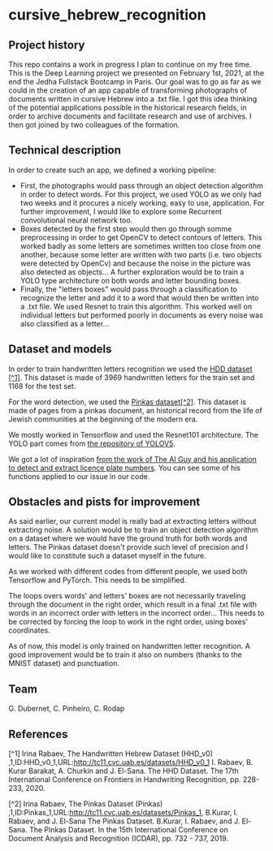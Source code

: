 # cursive_hebrew_recognition
## Project history
This repo contains a work in progress I plan to continue on my free time.
This is the Deep Learning project we presented on February 1st, 2021, at the end the Jedha Fullstack Bootcamp in Paris. Our goal was to go as far as we could in the creation of an app capable of transforming photographs of documents written in cursive Hebrew into a .txt file.
I got this idea thinking of the potential applications possible in the historical research fields, in order to archive documents and facilitate research and use of archives. I then got joined by two colleagues of the formation.

## Technical description
In order to create such an app, we defined a working pipeline:
- First, the photographs would pass through an object detection algorithm in order to detect words. For this project, we used YOLO as we only had two weeks and it procures a nicely working, easy to use, application. For further improvement, I would like to explore some Recurrent convolutional neural network too.
- Boxes detected by the first step would then go through somme preprocessing in order to get OpenCV to detect contours of letters. This worked badly as some letters are sometimes written too close from one another, because some letter are written with two parts (i.e. two objects were detected by OpenCv) and because the noise in the picture was also detected as objects... A further exploration would be to train a YOLO type architecture on both words and letter bounding boxes.
- Finally, the "letters boxes" would pass through a classification to recognize the letter and add it to a word that would then be written into a .txt file. We used Resnet to train this algorithm. This worked well on individual letters but performed poorly in documents as every noise was also classified as a letter...

## Dataset and models
In order to train handwritten letters recognition we used the [HDD dataset [^1]](http://tc11.cvc.uab.es/datasets/HHD_v0_1). This dataset is made of 3969 handwritten letters for the train set and 1168 for the test set.

For the word detection, we used the [Pinkas dataset[^2]](http://tc11.cvc.uab.es/datasets/Pinkas_1). This dataset is made of pages from a pinkas document, an historical record from the life of Jewish communities at the beginning of the modern era.

We mostly worked in Tensorflow and used the Resnet101 architecture. The YOLO part comes from [the repository of YOLOV5](https://github.com/ultralytics/yolov5).

We got a lot of inspiration [from the work of The AI Guy and his application to detect and extract licence plate numbers](https://github.com/theAIGuysCode/yolov4-custom-functions). You can see some of his functions applied to our issue in our code.

## Obstacles and pists for improvement
As said earlier, our current model is really bad at extracting letters without extracting noise. A solution would be to train an object detection algorithm on a dataset where we would have the ground truth for both words and letters. The Pinkas dataset doesn't provide such level of precision and I would like to constitute such a dataset myself in the future.

As we worked with different codes from different people, we used both Tensorflow and PyTorch. This needs to be simplified.

The loops overs words' and letters' boxes are not necessarily traveling through the document in the right order, which result in a final .txt file with words in an incorrect order with letters in the incorrect order... This needs to be corrected by forcing the loop to work in the right order, using boxes' coordinates.

As of now, this model is only trained on handwritten letter recognition. A good improvement would be to train it also on numbers (thanks to the MNIST dataset) and punctuation. 

## Team
G. Dubernet, C. Pinheiro, C. Rodap

## References
[^1] Irina Rabaev, The Handwritten Hebrew Dataset (HHD_v0) ,1,ID:HHD_v0_1,URL:http://tc11.cvc.uab.es/datasets/HHD_v0_1
I. Rabaev, B. Kurar Barakat, A. Churkin and J. El-Sana. The HHD Dataset. The 17th International Conference on Frontiers in Handwriting Recognition, pp. 228-233, 2020.

[^2] Irina Rabaev, The Pinkas Dataset (Pinkas) ,1,ID:Pinkas_1,URL:http://tc11.cvc.uab.es/datasets/Pinkas_1,
B.Kurar, I. Rabaev, and J. El-Sana The Pinkas Dataset. B.Kurar, I. Rabaev, and J. El-Sana. The Pinkas Dataset. In the 15th International Conference on Document Analysis and Recognition (ICDAR), pp. 732 - 737, 2019.
